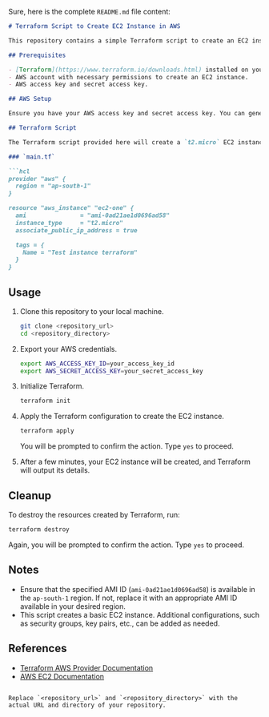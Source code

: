Sure, here is the complete `README.md` file content:

```markdown
# Terraform Script to Create EC2 Instance in AWS

This repository contains a simple Terraform script to create an EC2 instance in AWS.

## Prerequisites

- [Terraform](https://www.terraform.io/downloads.html) installed on your local machine.
- AWS account with necessary permissions to create an EC2 instance.
- AWS access key and secret access key.

## AWS Setup

Ensure you have your AWS access key and secret access key. You can generate these from the AWS Management Console.

## Terraform Script

The Terraform script provided here will create a `t2.micro` EC2 instance in the `ap-south-1` region with a specified Amazon Machine Image (AMI).

### `main.tf`

```hcl
provider "aws" {
  region = "ap-south-1"
}

resource "aws_instance" "ec2-one" {
  ami               = "ami-0ad21ae1d0696ad58"
  instance_type     = "t2.micro"
  associate_public_ip_address = true

  tags = {
    Name = "Test instance terraform"
  }
}
```

## Usage

1. Clone this repository to your local machine.

    ```sh
    git clone <repository_url>
    cd <repository_directory>
    ```

2. Export your AWS credentials.

    ```sh
    export AWS_ACCESS_KEY_ID=your_access_key_id
    export AWS_SECRET_ACCESS_KEY=your_secret_access_key
    ```

3. Initialize Terraform.

    ```sh
    terraform init
    ```

4. Apply the Terraform configuration to create the EC2 instance.

    ```sh
    terraform apply
    ```

    You will be prompted to confirm the action. Type `yes` to proceed.

5. After a few minutes, your EC2 instance will be created, and Terraform will output its details.

## Cleanup

To destroy the resources created by Terraform, run:

```sh
terraform destroy
```

Again, you will be prompted to confirm the action. Type `yes` to proceed.

## Notes

- Ensure that the specified AMI ID (`ami-0ad21ae1d0696ad58`) is available in the `ap-south-1` region. If not, replace it with an appropriate AMI ID available in your desired region.
- This script creates a basic EC2 instance. Additional configurations, such as security groups, key pairs, etc., can be added as needed.

## References

- [Terraform AWS Provider Documentation](https://registry.terraform.io/providers/hashicorp/aws/latest/docs)
- [AWS EC2 Documentation](https://docs.aws.amazon.com/ec2/index.html)
```

Replace `<repository_url>` and `<repository_directory>` with the actual URL and directory of your repository.
